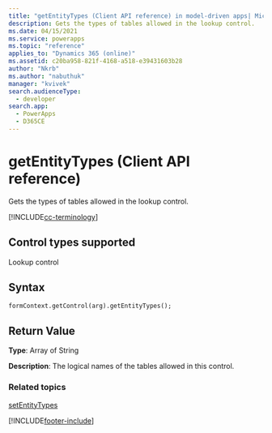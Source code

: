 ```yaml
---
title: "getEntityTypes (Client API reference) in model-driven apps| MicrosoftDocs"
description: Gets the types of tables allowed in the lookup control.
ms.date: 04/15/2021
ms.service: powerapps
ms.topic: "reference"
applies_to: "Dynamics 365 (online)"
ms.assetid: c20ba958-821f-4168-a518-e39431603b28
author: "Nkrb"
ms.author: "nabuthuk"
manager: "kvivek"
search.audienceType: 
  - developer
search.app: 
  - PowerApps
  - D365CE
---
```

# getEntityTypes (Client API reference)

Gets the types of tables allowed in the lookup control. 

[!INCLUDE[cc-terminology](../../data-platform/includes/cc-terminology.md)]

## Control types supported

Lookup control

## Syntax

`formContext.getControl(arg).getEntityTypes();`

## Return Value

**Type**: Array of String

**Description**: The logical names of the tables allowed in this control.

### Related topics

[setEntityTypes](setEntityTypes.md)


[!INCLUDE[footer-include](../../../../../includes/footer-banner.md)]